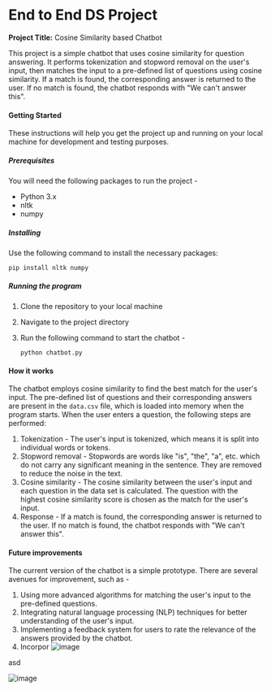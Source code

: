 # End to End DS Project

**Project Title:** Cosine Similarity based Chatbot

This project is a simple chatbot that uses cosine similarity for question answering. It performs tokenization and stopword removal on the user's input, then matches the input to a pre-defined list of questions using cosine similarity. If a match is found, the corresponding answer is returned to the user. If no match is found, the chatbot responds with "We can't answer this".

#### Getting Started

These instructions will help you get the project up and running on your local machine for development and testing purposes.

##### Prerequisites

You will need the following packages to run the project - 

* Python 3.x
* nltk
* numpy

##### Installing

Use the following command to install the necessary packages:

```
pip install nltk numpy
```

##### Running the program

1. Clone the repository to your local machine
2. Navigate to the project directory
3. Run the following command to start the chatbot -

    ```
    python chatbot.py
    ```

#### How it works

The chatbot employs cosine similarity to find the best match for the user's input. The pre-defined list of questions and their corresponding answers are present in the `data.csv` file, which is loaded into memory when the program starts. When the user enters a question, the following steps are performed:

1. Tokenization - The user's input is tokenized, which means it is split into individual words or tokens.
2. Stopword removal - Stopwords are words like "is", "the", "a", etc. which do not carry any significant meaning in the sentence. They are removed to reduce the noise in the text.
3. Cosine similarity - The cosine similarity between the user's input and each question in the data set is calculated. The question with the highest cosine similarity score is chosen as the match for the user's input.
4. Response - If a match is found, the corresponding answer is returned to the user. If no match is found, the chatbot responds with "We can't answer this".

#### Future improvements

The current version of the chatbot is a simple prototype. There are several avenues for improvement, such as - 

1. Using more advanced algorithms for matching the user's input to the pre-defined questions.
2. Integrating natural language processing (NLP) techniques for better understanding of the user's input.
3. Implementing a feedback system for users to rate the relevance of the answers provided by the chatbot.
4. Incorpor
![image](https://github.com/pik1989/Cosine-Similarity-Chatbot/assets/34673684/ead0a0cc-b64c-4dd4-9753-4a89aebe9494)

asd

![image](https://github.com/pik1989/Cosine-Similarity-Chatbot/assets/34673684/daa0de37-1588-4efd-805e-a3706b46ef2d)
